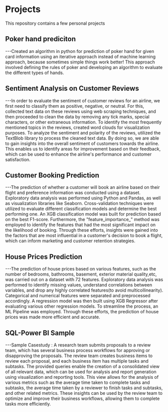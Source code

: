 # Projects
This repository contains a few personal projects 

## Poker hand prediciton 
 ---Created an algorithm in python for prediction of poker hand for given card information using an iterative approach instead of machine learning approach, because sometimes simple things work better! This approach involved defining the rules of poker and developing an algorithm to evaluate the different types of hands.

## Sentiment Analysis on Customer Reviews 
 ---In order to evaluate the sentiment of customer reviews for an airline, we first need to classify them as positive, negative, or neutral. For this, collected text data on these reviews using web scraping techniques, and then proceeded to clean the data by removing any tick marks, special characters, or other extraneous information. To identify the most frequently mentioned topics in the reviews, created word clouds for visualization purposes. To analyze the sentiment and polarity of the reviews, utilized the TextBlob library to process the cleaned text data. By doing so, we are able to gain insights into the overall sentiment of customers towards the airline. This enables us to identify areas for improvement based on their feedback, which can be used to enhance the airline's performance and customer satisfaction.

## Customer Booking Prediction 
 ---The prediction of whether a customer will book an airline based on their flight and preference information was conducted using a dataset. Exploratory data analysis was performed using Python and Pandas, as well as visualization libraries like Seaborn. Cross-validation techniques were utilized to evaluate different classification models and determine the best performing one. An XGB classification model was built for prediction based on the best F1-score. Furthermore, the "feature_importance_" method was employed to identify the features that had the most significant impact on the likelihood of booking. Through these efforts, insights were gained into the factors that are most influential in a customer's decision to book a flight, which can inform marketing and customer retention strategies.

## House Prices Prediction 
 ---The prediction of house prices based on various features, such as the number of bedrooms, bathrooms, basement, exterior material quality,etc, was carried out on a dataset with 72 features. Exploratory data analysis was performed to identify missing values, understand correlations between variables, and drop any highly correlated features(to avoid multicollinearity). Categorical and numerical features were separated and preprocessed accordingly. A regression model was then built using XGB Regressor after evaluating various other regression models. To streamline the process, an ML Pipeline was employed. Through these efforts, the prediction of house prices was made more efficient and accurate.
 
 ## SQL-Power BI Sample
  ---Sample Casestudy : A research team submits proposals to a review team, which has several business process workflows for approving or disapproving the proposals. The review team creates business items to review each proposal, and each business item has multiple tasks and subtasks.
  The provided queries enable the creation of a consolidated view of all relevant data, which can be used for analysis and report generation using visualization and reporting tools. This view allows for the analysis of various metrics such as the average time taken to complete tasks and subtasks, the average time taken by a reviewer to finish tasks and subtasks, and other related metrics. These insights can be used by the review team to optimize and improve their business workflows, allowing them to complete tasks more efficiently.
